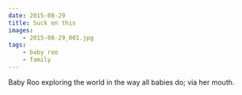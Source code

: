 ```yaml
---
date: 2015-08-29
title: Suck on this
images:
    - 2015-08-29_001.jpg
tags:
    - baby roo
    - family
---
```

Baby Roo exploring the world in the way all babies do; via her mouth.